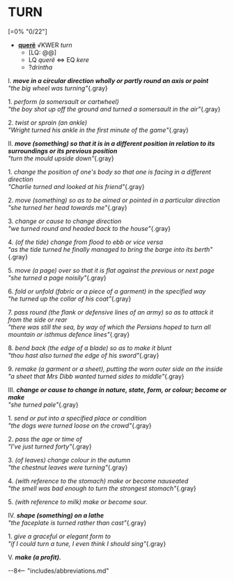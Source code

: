 # TURN

[=0% "0/22"]

+ [**querë**](https://eldamo.org/content/words/word-2748402405.html) √KWER *turn*
	+ [LQ: @@]
	+ LQ *querë* &hArr; EQ *kere*
	+ ?*drintha*

I. ***move in a circular direction wholly or partly round an axis or point***<br>
*"the big wheel was turning"*{.gray}

1\. *perform (a somersault or cartwheel)*<br>
*"the boy shot up off the ground and turned a somersault in the air"*{.gray}

2\. *twist or sprain (an ankle)*<br>
*"Wright turned his ankle in the first minute of the game"*{.gray}

II. ***move (something) so that it is in a different position in relation to its surroundings or its previous position***<br>
*"turn the mould upside down"*{.gray}

1\. *change the position of one's body so that one is facing in a different direction*<br>
*"Charlie turned and looked at his friend"*{.gray}

2\. *move (something) so as to be aimed or pointed in a particular direction*<br>
*"she turned her head towards me"*{.gray}

3\. *change or cause to change direction*<br>
*"we turned round and headed back to the house"*{.gray}

4\. *(of the tide) change from flood to ebb or vice versa*<br>
*"as the tide turned he finally managed to bring the barge into its berth"*{.gray}

5\. *move (a page) over so that it is flat against the previous or next page*<br>
*"she turned a page noisily"*{.gray}

6\. *fold or unfold (fabric or a piece of a garment) in the specified way*<br>
*"he turned up the collar of his coat"*{.gray}

7\. *pass round (the flank or defensive lines of an army) so as to attack it from the side or rear*<br>
*"there was still the sea, by way of which the Persians hoped to turn all mountain or isthmus defence lines"*{.gray}

8\. *bend back (the edge of a blade) so as to make it blunt*<br>
*"thou hast also turned the edge of his sword"*{.gray}

9\. *remake (a garment or a sheet), putting the worn outer side on the inside*<br>
*"a sheet that Mrs Dibb wanted turned sides to middle"*{.gray}

III. ***change or cause to change in nature, state, form, or colour; become or make***<br>
*"she turned pale"*{.gray}

1\. *send or put into a specified place or condition*<br>
*"the dogs were turned loose on the crowd"*{.gray}

2\. *pass the age or time of*<br>
*"I've just turned forty"*{.gray}

3\. *(of leaves) change colour in the autumn*<br>
*"the chestnut leaves were turning"*{.gray}

4\. *(with reference to the stomach) make or become nauseated*<br>
*"the smell was bad enough to turn the strongest stomach"*{.gray}

5\. *(with reference to milk) make or become sour.*

IV. ***shape (something) on a lathe***<br>
*"the faceplate is turned rather than cast"*{.gray}

1\. *give a graceful or elegant form to*<br>
*"if I could turn a tune, I even think I should sing"*{.gray}

V. ***make (a profit).***

--8<-- "includes/abbreviations.md"